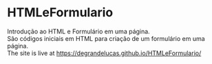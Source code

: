# HTMLeFormulario
Introdução ao HTML e Formulário em uma página. <br>
São códigos iniciais em HTML para criação de um formulário em uma página. <br>
The site is live at https://degrandelucas.github.io/HTMLeFormulario/
